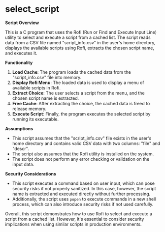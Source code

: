 # select_script

**Script Overview**

This is a C program that uses the Rofi (Run or Find and Execute Input Line) utility to select and execute a script from a cached list. The script reads data from a CSV file named "script_info.csv" in the user's home directory, displays the available scripts using Rofi, extracts the chosen script name, and executes it.

**Functionality**

1. **Load Cache**: The program loads the cached data from the "script_info.csv" file into memory.
2. **Display Rofi Menu**: The loaded data is used to display a menu of available scripts in Rofi.
3. **Extract Choice**: The user selects a script from the menu, and the chosen script name is extracted.
4. **Free Cache**: After extracting the choice, the cached data is freed to release memory.
5. **Execute Script**: Finally, the program executes the selected script by running its executable.

**Assumptions**

* This script assumes that the "script_info.csv" file exists in the user's home directory and contains valid CSV data with two columns: "file" and "descr".
* The script also assumes that the Rofi utility is installed on the system.
* The script does not perform any error checking or validation on the input data.

**Security Considerations**

* This script executes a command based on user input, which can pose security risks if not properly sanitized. In this case, however, the script name is extracted and executed directly without further processing.
* Additionally, the script uses `popen` to execute commands in a new shell process, which can also introduce security risks if not used carefully.

Overall, this script demonstrates how to use Rofi to select and execute a script from a cached list. However, it's essential to consider security implications when using similar scripts in production environments.
